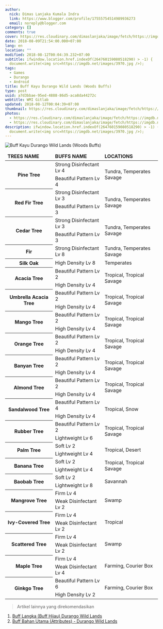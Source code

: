 ```yaml
---
author:
  nick: Dimas Lanjaka Kumala Indra
  link: https://www.blogger.com/profile/17555754514989936273
  email: noreply@blogger.com
category: []
comments: true
cover: https://res.cloudinary.com/dimaslanjaka/image/fetch/https://imgdb.net/images/3970.jpg
date: 2018-08-09T21:54:00.000+07:00
lang: en
location: ""
modified: 2018-08-12T00:04:39.232+07:00
subtitle: ifwindow.location.href.indexOf(264760159080518290) > -1) {
  document.write(<img src=https://imgdb.net/images/3970.jpg />);
tags:
  - Games
  - Durango
  - Android
title: Buff Kayu Durango Wild Lands (Woods Buffs)
type: post
uuid: a7d3bbae-95ed-4888-86d5-aca8da44272c
webtitle: WMI Gitlab
updated: 2018-08-12T00:04:39+07:00
thumbnail: https://res.cloudinary.com/dimaslanjaka/image/fetch/https://imgdb.net/images/3970.jpg
photos:
  - https://res.cloudinary.com/dimaslanjaka/image/fetch/https://imgdb.net/images/3970.jpg
  - https://res.cloudinary.com/dimaslanjaka/image/fetch/https://imgdb.net/images/3970.jpg
description: ifwindow.location.href.indexOf(264760159080518290) > -1) {
  document.write(<img src=https://imgdb.net/images/3970.jpg />);
---
```


<div id="noclick" class="noclick"><script>if(window.location.href.indexOf("264760159080518290") > -1) {        document.write('<img src="https://imgdb.net/images/3970.jpg" />');     } else {        document.write('<img src="https://imgdb.net/images/3970.jpg" id="blur" />');     } </script><noscript><img src="https://res.cloudinary.com/dimaslanjaka/image/fetch/https://imgdb.net/images/3970.jpg" title="Buff Kayu Durango Wild Lands (Woods Buffs)" alt="Buff Kayu Durango Wild Lands (Woods Buffs)"></noscript></div> <table class="w3-table w3-border w3-center">  <thead>  <tr>    <td class="w3-center w3-red">Trees Name</td>    <td class="w3-center w3-red">Buffs Name</td>    <td class="w3-center w3-red">Locations</td>  </tr>    </thead>  <tbody>  <tr>    <th rowspan="2">Pine Tree</th>    <td>Strong Disinfectant Lv 4</td>    <td rowspan="2" class="w3-center">Tundra, Temperates Savage</td>  </tr>  <tr>    <td>Beautiful Pattern Lv 4</td>  </tr>       <tr>    <th rowspan="2" class="">Red Fir Tree</th>    <td>Strong Disinfectant Lv 3</td>    <td rowspan="2" class="w3-center">Tundra, Temperates Savage</td>  </tr>  <tr>    <td>Beautiful Pattern Lv 3</td>  </tr>        <tr>    <th rowspan="2">Cedar Tree</th>    <td>Strong Disinfectant Lv 3</td>    <td rowspan="2" class="w3-center">Tundra, Temperates Savage</td>  </tr>  <tr>    <td>Beautiful Pattern Lv 3</td>  </tr>        <tr>    <th class="">Fir</th>    <td>Strong Disinfectant Lv 8</td>    <td class="w3-center">Tundra, Temperates Savage</td>  </tr>        <tr>    <th class="">Silk Oak</th>    <td>High Density Lv 8</td>    <td class="w3-center">Temperates</td>  </tr>    <tr>    <th rowspan="2">acacia Tree</th>    <td>Beautiful Pattern Lv 2</td>    <td rowspan="2" class="w3-center">tropical, tropical Savage</td>  </tr>  <tr>    <td>High density Lv 4</td>  </tr>   <tr>    <th rowspan="2">umbrella acacia Tree</th>    <td>Beautiful Pattern Lv 2</td>    <td rowspan="2" class="w3-center">tropical, tropical Savage</td>  </tr>  <tr>    <td>High density Lv 4</td>  </tr>   <tr>    <th rowspan="2">mango Tree</th>    <td>Beautiful Pattern Lv 2</td>    <td rowspan="2" class="w3-center">tropical, tropical Savage</td>  </tr>  <tr>    <td>High density Lv 4</td>  </tr>   <tr>    <th rowspan="2">orange Tree</th>    <td>Beautiful Pattern Lv 2</td>    <td rowspan="2" class="w3-center">tropical, tropical Savage</td>  </tr>  <tr>    <td>High density Lv 4</td>  </tr>   <tr>    <th rowspan="2">banyan Tree</th>    <td>Beautiful Pattern Lv 2</td>    <td rowspan="2" class="w3-center">tropical, tropical Savage</td>  </tr>  <tr>    <td>High density Lv 4</td>  </tr>   <tr>    <th rowspan="2">almond Tree</th>    <td>Beautiful Pattern Lv 2</td>    <td rowspan="2" class="w3-center">tropical, tropical Savage</td>  </tr>  <tr>    <td>High density Lv 4</td>  </tr>   <tr>    <th rowspan="2">sandalwood Tree</th>    <td>Beautiful Pattern Lv 4</td>    <td rowspan="2" class="w3-center">tropical, snow</td>  </tr>  <tr>    <td>High density Lv 4</td>  </tr>   <tr>    <th rowspan="2">rubber Tree</th>    <td>Beautiful Pattern Lv 2</td>    <td rowspan="2" class="w3-center">tropical, tropical Savage</td>  </tr>  <tr>    <td>lightweight Lv 6</td>  </tr>   <tr>    <th rowspan="2">palm Tree</th>    <td>soft Lv 2</td>    <td rowspan="2" class="w3-center">tropical, desert</td>  </tr>  <tr>    <td>lightweight Lv 4</td>  </tr>  <tr>    <th rowspan="2">banana Tree</th>    <td>soft Lv 2</td>    <td rowspan="2" class="w3-center">tropical, tropical Savage</td>  </tr>  <tr>    <td>lightweight Lv 4</td>  </tr>  <tr>    <th rowspan="2">baobab Tree</th>    <td>soft Lv 2</td>    <td rowspan="2" class="w3-center">Savannah</td>  </tr>  <tr>    <td>lightweight Lv 8</td>  </tr>  <tr>    <th rowspan="2">mangrove Tree</th>    <td>Firm Lv 4</td>    <td rowspan="2" class="w3-center">swamp</td>  </tr>  <tr>    <td>weak disinfectant Lv 2</td>  </tr> <tr>    <th rowspan="2">ivy-covered Tree</th>    <td>Firm Lv 4</td>    <td rowspan="2" class="w3-center">Tropical</td>  </tr>  <tr>    <td>weak disinfectant Lv 2</td>  </tr> <tr>    <th rowspan="2">scattered Tree</th>    <td>Firm Lv 4</td>    <td rowspan="2" class="w3-center">swamp</td>  </tr>  <tr>    <td>weak disinfectant Lv 2</td>  </tr> <tr>    <th rowspan="2">maple Tree</th>    <td>Firm Lv 4</td>    <td rowspan="2" class="w3-center">farming, courier box</td>  </tr>  <tr>    <td>weak disinfectant Lv 4</td>  </tr> <tr>    <th rowspan="2">ginkgo Tree</th>    <td>beautiful pattern Lv 6</td>    <td rowspan="2" class="w3-center">farming, courier box</td>  </tr>  <tr>    <td>high density Lv 2</td>  </tr>    </tbody></table>  <div><blockquote>Artikel lainnya yang direkomendasikan</blockquote><ol> <!--li><a href="https://web-manajemen.blogspot.com/2018/08/buff-kayu-durango-wild-lands-english.html" title="Buff Kayu Durango Wild Lands" alt="Woods buff Durango Wild Lands" rel="follow">Buff Kayu Durango Wild Lands Terbaru</a></li--> <li><a href="https://web-manajemen.blogspot.com/2018/06/buff-langka-durango-wild-lands.html" title="Buff Langka (Buff Hijau) Durango Wild Lands" alt="Buff Langka (Buff Hijau) Durango Wild Lands" rel="follow">Buff Langka (Buff Hijau) Durango Wild Lands</a></li> <li><a href="https://web-manajemen.blogspot.com/2018/06/buff-bahan-utama-attributes-durango.html" title="Buff Bahan Utama (Attributes) - Durango Wild Lands" alt="Buff Bahan Utama (Attributes) - Durango Wild Lands" rel="follow">Buff Bahan Utama (Attributes) - Durango Wild Lands</a></li> </ol></div> <style>img#blur {     -webkit-filter: blur(5px); /* Safari 6.0 - 9.0 */     filter: blur(5px); } table tbody *{ text-transform: capitalize; } table thead *{ text-transform: uppercase; font-weight: bold; } </style>